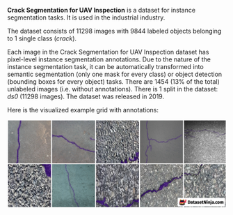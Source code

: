**Crack Segmentation for UAV Inspection** is a dataset for instance segmentation tasks. It is used in the industrial industry.

The dataset consists of 11298 images with 9844 labeled objects belonging to 1 single class (*crack*).

Each image in the Crack Segmentation for UAV Inspection dataset has pixel-level instance segmentation annotations. Due to the nature of the instance segmentation task, it can be automatically transformed into semantic segmentation (only one mask for every class) or object detection (bounding boxes for every object) tasks. There are 1454 (13% of the total) unlabeled images (i.e. without annotations). There is 1 split in the dataset: *ds0* (11298 images). The dataset was released in 2019.

Here is the visualized example grid with annotations:

<img src="https://github.com/dataset-ninja/crack-segmentation-for-uav-inspection/raw/main/visualizations/horizontal_grid.png">

